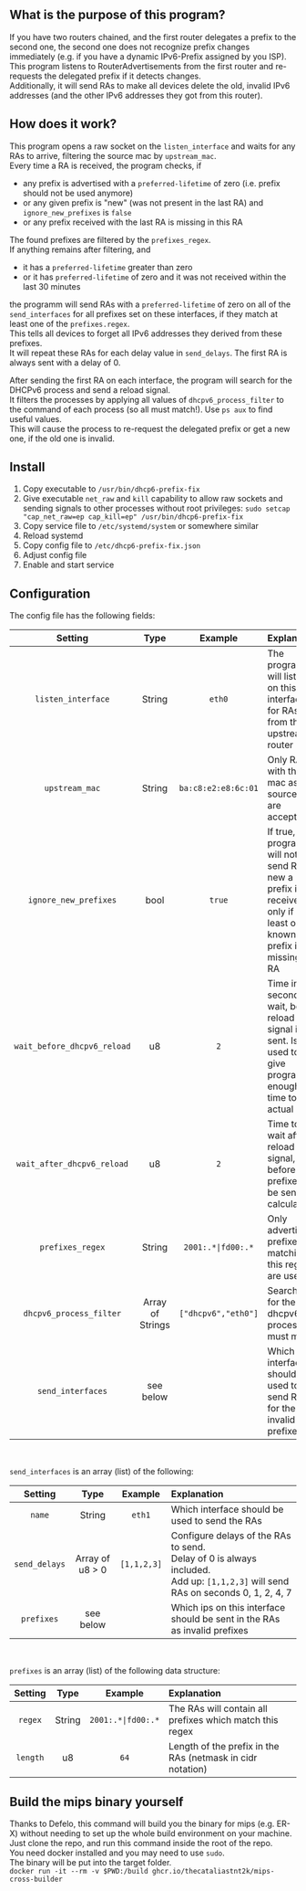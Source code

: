 ## What is the purpose of this program?

If you have two routers chained, and the first router delegates a prefix to the second one, the second one does not
recognize prefix changes immediately (e.g. if you have a dynamic IPv6-Prefix assigned by you ISP).  
This program listens to RouterAdvertisements from the first router and re-requests the delegated prefix if it detects
changes.  
Additionally, it will send RAs to make all devices delete the old, invalid IPv6 addresses (and the other IPv6 addresses
they got from this router).

## How does it work?

This program opens a raw socket on the `listen_interface` and waits for any RAs to arrive, filtering the source mac
by `upstream_mac`.  
Every time a RA is received, the program checks, if

- any prefix is advertised with a `preferred-lifetime` of zero (i.e. prefix should not be used anymore)
- or any given prefix is "new" (was not present in the last RA) and `ignore_new_prefixes` is `false`
- or any prefix received with the last RA is missing in this RA

The found prefixes are filtered by the `prefixes_regex`.  
If anything remains after filtering, and

- it has a `preferred-lifetime` greater than zero
- or it has `preferred-lifetime` of zero and it was not received within the last 30 minutes

the programm will send RAs with a `preferred-lifetime` of zero on all of the `send_interfaces` for all prefixes set on
these interfaces, if they match at least one of the `prefixes.regex`.  
This tells all devices to forget all IPv6 addresses they derived from these prefixes.  
It will repeat these RAs for each delay value in `send_delays`. The first RA is always sent with a delay of 0.

After sending the first RA on each interface, the program will search for the DHCPv6 process and send a reload signal.  
It filters the processes by applying all values of `dhcpv6_process_filter` to the command of each process (so all must
match!). Use `ps aux` to find useful values.  
This will cause the process to re-request the delegated prefix or get a new one, if the old one is invalid.

## Install

1. Copy executable to `/usr/bin/dhcp6-prefix-fix`
2. Give executable `net_raw` and `kill` capability to allow raw sockets and sending signals to other processes without
   root
   privileges: `sudo setcap "cap_net_raw=ep cap_kill=ep" /usr/bin/dhcp6-prefix-fix`
3. Copy service file to `/etc/systemd/system` or somewhere similar
4. Reload systemd
5. Copy config file to `/etc/dhcp6-prefix-fix.json`
6. Adjust config file
7. Enable and start service

## Configuration

The config file has the following fields:

|           Setting           |       Type       |             Example             | Explanation                                                                                                            |
|:---------------------------:|:----------------:|:-------------------------------:|:-----------------------------------------------------------------------------------------------------------------------|
|     `listen_interface`      |      String      |             `eth0`              | The program will listen on this interface for RAs from the upstream router                                             |
|       `upstream_mac`        |      String      |       `ba:c8:e2:e8:6c:01`       | Only RAs with this mac as source mac are accepted                                                                      |
|    `ignore_new_prefixes`    |       bool       |             `true`              | If true, the program will not send RAs if new a prefix is received, only if at least one known prefix is missing in RA |
| `wait_before_dhcpv6_reload` |        u8        |               `2`               | Time in seconds to wait, before reload signal is sent. Is used to give program enough time to get actual ips           |
| `wait_after_dhcpv6_reload`  |        u8        |               `2`               | Time to wait after reload signal, before prefixes to be sent are calculated                                            |
|      `prefixes_regex`       |      String      | <code>2001:.\*\|fd00:.\*</code> | Only advertised prefixes matching this regex are used                                                                  |
|   `dhcpv6_process_filter`   | Array of Strings |       `["dhcpv6","eth0"]`       | Search filter for the dhcpv6 process; all must match                                                                   |
|      `send_interfaces`      |    see below     |                                 | Which interfaces should be used to send RAs for the invalid prefixes                                                   |

<br>

`send_interfaces` is an array (list) of the following:

|    Setting    |      Type       |   Example   | Explanation                                                                                                                            |
|:-------------:|:---------------:|:-----------:|:---------------------------------------------------------------------------------------------------------------------------------------|
|    `name`     |     String      |   `eth1`    | Which interface should be used to send the RAs                                                                                         |
| `send_delays` | Array of u8 > 0 | `[1,1,2,3]` | Configure delays of the RAs to send.<br/>Delay of 0 is always included.<br/>Add up: `[1,1,2,3]` will send RAs on seconds 0, 1, 2, 4, 7 |
|  `prefixes`   |    see below    |             | Which ips on this interface should be sent in the RAs as invalid prefixes                                                              |

<br>

`prefixes` is an array (list) of the following data structure:

| Setting  |  Type  |             Example             | Explanation                                                |
|:--------:|:------:|:-------------------------------:|:-----------------------------------------------------------|
| `regex`  | String | <code>2001:.\*\|fd00:.\*</code> | The RAs will contain all prefixes which match this regex   |
| `length` |   u8   |              `64`               | Length of the prefix in the RAs (netmask in cidr notation) |

## Build the mips binary yourself

Thanks to Defelo, this command will build you the binary for mips (e.g. ER-X) without needing to set up the whole build
environment on your machine.  
Just clone the repo, and run this command inside the root of the repo.  
You need docker installed and you may need to use `sudo`.  
The binary will be put into the target folder.  
`docker run -it --rm -v $PWD:/build ghcr.io/thecataliastnt2k/mips-cross-builder`
